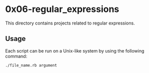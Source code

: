 # 0x06-regular_expressions

This directory contains projects related to regular expressions.
## Usage

Each script can be run on a Unix-like system by using the following command:

```bash
./file_name.rb argument
